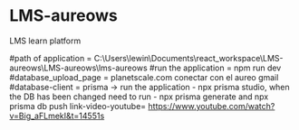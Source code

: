# LMS-aureows
LMS learn platform


#path of application = C:\Users\lewin\Documents\react_workspace\LMS-aureows\LMS-aureows\lms-aureows
#run the application = npm run dev
#database_upload_page = planetscale.com conectar con el aureo gmail
#database-client = prisma -> run the application - npx prisma studio, when the DB has been changed need to run - npx prisma generate and npx prisma db push
link-video-youtube= https://www.youtube.com/watch?v=Big_aFLmekI&t=14551s
